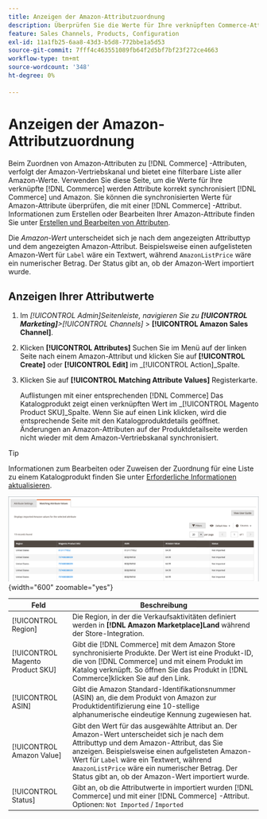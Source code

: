 ```yaml
---
title: Anzeigen der Amazon-Attributzuordnung
description: Überprüfen Sie die Werte für Ihre verknüpften Commerce-Attribute, um die Commerce- und Amazon-Synchronisation korrekt durchzuführen.
feature: Sales Channels, Products, Configuration
exl-id: 11a1fb25-6aa8-43d3-b5d8-772bbe1a5d53
source-git-commit: 7fff4c463551089fb64f2d5bf7bf23f272ce4663
workflow-type: tm+mt
source-wordcount: '348'
ht-degree: 0%

---
```


# Anzeigen der Amazon-Attributzuordnung

Beim Zuordnen von Amazon-Attributen zu [!DNL Commerce] -Attributen, verfolgt der Amazon-Vertriebskanal und bietet eine filterbare Liste aller Amazon-Werte. Verwenden Sie diese Seite, um die Werte für Ihre verknüpfte [!DNL Commerce] werden Attribute korrekt synchronisiert [!DNL Commerce] und Amazon. Sie können die synchronisierten Werte für Amazon-Attribute überprüfen, die mit einer [!DNL Commerce] -Attribut. Informationen zum Erstellen oder Bearbeiten Ihrer Amazon-Attribute finden Sie unter [Erstellen und Bearbeiten von Attributen](./creating-attributes.md).

Die _Amazon-Wert_ unterscheidet sich je nach dem angezeigten Attributtyp und dem angezeigten Amazon-Attribut. Beispielsweise einen aufgelisteten Amazon-Wert für `Label` wäre ein Textwert, während `AmazonListPrice` wäre ein numerischer Betrag. Der Status gibt an, ob der Amazon-Wert importiert wurde.

## Anzeigen Ihrer Attributwerte

1. Im _[!UICONTROL Admin]_Seitenleiste, navigieren Sie zu **[!UICONTROL Marketing]**>_[!UICONTROL Channels]_ > **[!UICONTROL Amazon Sales Channel]**.

1. Klicken **[!UICONTROL Attributes]** Suchen Sie im Menü auf der linken Seite nach einem Amazon-Attribut und klicken Sie auf **[!UICONTROL Create]** oder **[!UICONTROL Edit]** im _[!UICONTROL Action]_Spalte.

1. Klicken Sie auf **[!UICONTROL Matching Attribute Values]** Registerkarte.

   Auflistungen mit einer entsprechenden [!DNL Commerce] Das Katalogprodukt zeigt einen verknüpften Wert im _[!UICONTROL Magento Product SKU]_Spalte. Wenn Sie auf einen Link klicken, wird die entsprechende Seite mit den Katalogproduktdetails geöffnet. Änderungen an Amazon-Attributen auf der Produktdetailseite werden nicht wieder mit dem Amazon-Vertriebskanal synchronisiert.

>[!TIP]
>Informationen zum Bearbeiten oder Zuweisen der Zuordnung für eine Liste zu einem Katalogprodukt finden Sie unter [Erforderliche Informationen aktualisieren](./amazon-manually-update-incomplete-listing.md).

![Anzeigen von Attributwerten](assets/amazon-managing-attribute-values.png){width="600" zoomable="yes"}

| Feld | Beschreibung |
|----------------------------------|----------------------------------------------------------------------------------------------------------------------------------------------------------------------------------------------------------------------------------------------------------------------------------------------------------------------------------------|
| [!UICONTROL Region] | Die Region, in der die Verkaufsaktivitäten definiert werden in **[!DNL Amazon Marketplace]Land** während der Store-Integration. |
| [!UICONTROL Magento Product SKU] | Gibt die [!DNL Commerce] mit dem Amazon Store synchronisierte Produkte. Der Wert ist eine Produkt-ID, die von [!DNL Commerce] und mit einem Produkt im Katalog verknüpft. So öffnen Sie das Produkt in [!DNL Commerce]klicken Sie auf den Link. |
| [!UICONTROL ASIN] | Gibt die Amazon Standard-Identifikationsnummer (ASIN) an, die dem Produkt von Amazon zur Produktidentifizierung eine 10-stellige alphanumerische eindeutige Kennung zugewiesen hat. |
| [!UICONTROL Amazon Value] | Gibt den Wert für das ausgewählte Attribut an. Der Amazon-Wert unterscheidet sich je nach dem Attributtyp und dem Amazon-Attribut, das Sie anzeigen. Beispielsweise einen aufgelisteten Amazon-Wert für `Label` wäre ein Textwert, während `AmazonListPrice` wäre ein numerischer Betrag. Der Status gibt an, ob der Amazon-Wert importiert wurde. |
| [!UICONTROL Status] | Gibt an, ob die Attributwerte in importiert wurden [!DNL Commerce] und mit einer [!DNL Commerce] -Attribut. Optionen: `Not Imported` / `Imported` |
